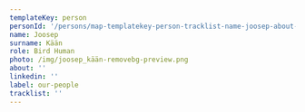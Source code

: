 ```yaml
---
templateKey: person
personId: '/persons/map-templatekey-person-tracklist-name-joosep-about-personid-uuid-photo-img-joosep_kään-removebg-preview-png-label-our-people-role-bird-human-surname-kään-linkedin/'
name: Joosep
surname: Kään
role: Bird Human
photo: /img/joosep_kään-removebg-preview.png
about: ''
linkedin: ''
label: our-people
tracklist: ''
---
```


